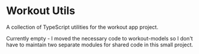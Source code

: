 # Workout Utils

A collection of TypeScript utilities for the workout app project.

Currently empty - I moved the necessary code to workout-models so I don't have to maintain two separate modules for shared code in this small project.